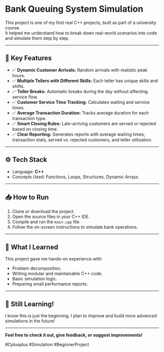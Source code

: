 # Bank Queuing System Simulation

This project is one of my first real C++ projects, built as part of a university course.  
It helped me understand how to break down real-world scenarios into code and simulate them step by step.

---

## 📌 Key Features

- ✅ **Dynamic Customer Arrivals:** Random arrivals with realistic peak hours.
- ✅ **Multiple Tellers with Different Skills:** Each teller has unique skills and shifts.
- ✅ **Teller Breaks:** Automatic breaks during the day without affecting service flow.
- ✅ **Customer Service Time Tracking:** Calculates waiting and service times.
- ✅ **Average Transaction Duration:** Tracks average duration for each transaction type.
- ✅ **Smart Closing Rules:** Late-arriving customers are served or rejected based on closing time.
- ✅ **Clear Reporting:** Generates reports with average waiting times, transaction stats, served vs. rejected customers, and teller utilization.

---

## ⚙️ Tech Stack

- Language: **C++**
- Concepts Used: Functions, Loops, Structures, Dynamic Arrays

---

## 📥 How to Run

1. Clone or download the project.
2. Open the source files in your C++ IDE.
3. Compile and run the `main.cpp` file.
4. Follow the on-screen instructions to simulate bank operations.

---

## 🎯 What I Learned

This project gave me hands-on experience with:
- Problem decomposition.
- Writing modular and maintainable C++ code.
- Basic simulation logic.
- Preparing small performance reports.

---

## 🚀 Still Learning!

I know this is just the beginning. I plan to improve and build more advanced simulations in the future!

---

**Feel free to check it out, give feedback, or suggest improvements!**

#Cplusplus #Simulation #BeginnerProject
